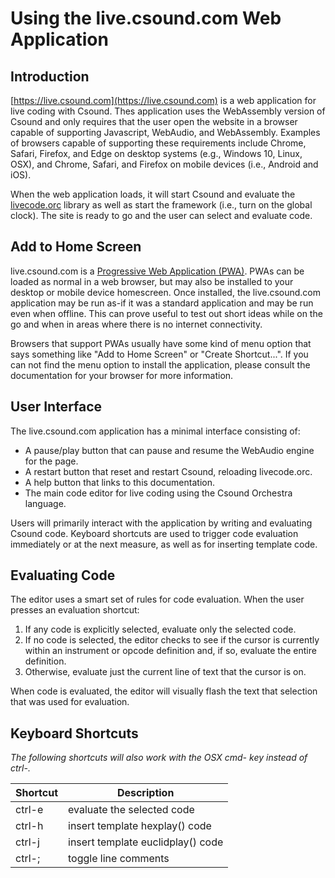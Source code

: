 # Using the live.csound.com Web Application 

## Introduction

[https://live.csound.com](https://live.csound.com) is a web application for
live coding with Csound. Thes application uses the WebAssembly version of
Csound and only requires that the user open the website in a browser capable of
supporting Javascript, WebAudio, and WebAssembly. Examples of browsers capable
of supporting these requirements include Chrome, Safari, Firefox, and Edge on
desktop systems (e.g., Windows 10, Linux, OSX), and Chrome, Safari, and Firefox
on mobile devices (i.e., Android and iOS).

When the web application loads, it will start Csound and evaluate the
[livecode.orc](../livecode.orc) library as well as start the framework (i.e.,
turn on the global clock).  The site is ready to go and the user can select and
evaluate code.  

## Add to Home Screen 

live.csound.com is a [Progressive Web Application
(PWA)](https://developers.google.com/web/progressive-web-apps/). PWAs can be
loaded as normal in a web browser, but may also be installed to your desktop or
mobile device homescreen. Once installed, the live.csound.com application may
be run as-if it was a standard application and may be run even when offline.
This can prove useful to test out short ideas while on the go and when in areas
where there is no internet connectivity. 

Browsers that support PWAs usually have some kind of menu option that says
something like "Add to Home Screen" or "Create Shortcut...".  If you can not
find the menu option to install the application, please consult the
documentation for your browser for more information. 


## User Interface

The live.csound.com application has a minimal interface consisting of:

* A pause/play button that can pause and resume the WebAudio engine for the page. 
* A restart button that reset and restart Csound, reloading livecode.orc.  
* A help button that links to this documentation.
* The main code editor for live coding using the Csound Orchestra language.

Users will primarily interact with the application by writing and evaluating
Csound code. Keyboard shortcuts are used to trigger code evaluation immediately
or at the next measure, as well as for inserting template code.  

## Evaluating Code

The editor uses a smart set of rules for code evaluation. When the user presses
an evaluation shortcut:

1. If any code is explicitly selected, evaluate only the selected code.
2. If no code is selected, the editor checks to see if the cursor is currently
   within an instrument or opcode definition and, if so, evaluate the entire
   definition.
3. Otherwise, evaluate just the current line of text that the cursor is on.

When code is evaluated, the editor will visually flash the text that selection
that was used for evaluation.


## Keyboard Shortcuts

_The following shortcuts will also work with the OSX cmd- key instead of ctrl-._

|Shortcut | Description |
| ------- | ------------|
| ctrl-e  | evaluate the selected code |
| ctrl-h  | insert template hexplay() code |
| ctrl-j  | insert template euclidplay() code |
| ctrl-;  | toggle line comments |


